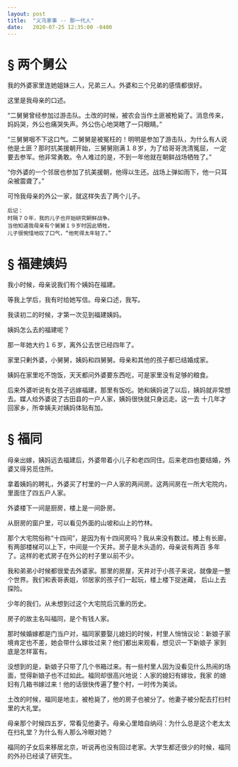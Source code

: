 ```yaml
---
layout: post
title:  "义乌家事 -- 那一代人"
date:   2020-07-25 12:35:00 -0400
---
```


# § 两个舅公

我的外婆家里连她姐妹三人，兄弟三人。外婆和三个兄弟的感情都很好。

这里是我母亲的口述。

“二舅舅曾经参加过游击队。土改的时候，被农会当作土匪被枪毙了。消息传来，妈妈哭，外公也痛哭失声。外公伤心地哭瞎了一只眼睛。”

“三舅舅咽不下这口气。二舅舅是被冤枉的！明明是参加了游击队，为什么有人说他是土匪？那时抗美援朝开始，三舅舅刚满１８岁，为了给哥哥洗清冤屈，
一定要去参军。他非常勇敢。令人难过的是，不到一年他就在朝鲜战场牺牲了。”

“你外婆的一个邻居也参加了抗美援朝，他得以生还。战场上弹如雨下，他一只耳朵被震聋了。”

可怜我母亲的外公一家，就这样失去了两个儿子。


    后记：
    时隔７０年，我的儿子也开始研究朝鲜战争。
    当他知道我母亲有个舅舅１９岁时因此牺牲，
    儿子很惋惜地叹了口气，“他死得太年轻了。”


# § 福建姨妈

我小时候，母亲说我们有个姨妈在福建。

等我上学后，我有时给她写信。母亲口述，我写。

我读初二的时候，才第一次见到福建姨妈。

姨妈怎么去的福建呢？

那一年她大约１６岁，离外公去世已经四年了。

家里只剰外婆，小舅舅，姨妈和四舅舅。母亲和其他的孩子都已结婚成家。

姨妈在家里吃不饱饭，天天都问外婆要东西吃，可是家里没有足够的粮食。

后来外婆听说有女孩子远嫁福建，那里有饭吃。她和姨妈说了以后，姨妈就非常想去。媒人给外婆说了古田县的一户人家，姨妈很快就只身远走。这一去
十几年才回家乡，所幸姨夫对姨妈体贴有加。


# § 福同

母亲出嫁，姨妈远去福建后，外婆带着小儿子和老四同住。后来老四也要结婚，外婆又得另觅住所。

拿着姨妈的聘礼，外婆买了村里的一户人家的两间房。这两间房在一所大宅院内，里面住了四五户人家。

外婆楼下一间是厨房，楼上是一间卧房。

从厨房的窗户里，可以看见外面的山坡和山上的竹林。

那个大宅院俗称“十四间”，是因为有十四间房吗？我从来没有数过。楼上有长廊，有两部楼梯可以上下，中间是一个天井。房子是木头造的，母亲说有两百
多年了。这样的老式房子在外公的村子里以前不少。

我和弟弟小时候都很爱去外婆家。那里的房屋，天井对于小孩子来说，就像是一整个世界。我们和表哥表姐，邻居家的孩子们一起玩，楼上楼下捉迷藏，
后山上去探险。

少年的我们，从未想到过这个大宅院后沉重的历史。

房子的故主名叫福同，是个有钱人家。

那时候婚嫁都是门当户对，福同家要娶儿媳妇的时候，村里人悄悄议论：新娘子家境肯定也不差，她会带什么嫁妆过来？他们都出来观看，想见识一下新娘子
家到底是怎样富有。

没想到的是，新娘子只带了几个书箱过来。有一些村里人因为没看见什么热闹的场面，觉得新娘子也不过如此。福同却很高兴地说：人家的媳妇有嫁妆，我家
的媳妇有几箱书嫁过来！他的话很快传遍了整个村，一时传为美谈。

土改的时候，福同是地主，被枪毙了，他的房子也被分了。他妻子被分配去打扫村里的大礼堂。

母亲那个时候四五岁，常看见他妻子。母亲心里暗自纳闷：为什么总是这个老太太在扫礼堂？为什么有人那么冷眼对她？

福同的子女后来移居北京，听说再也没有回过老家。大学生都还很少的时候，福同的外孙已经读了研究生。

















